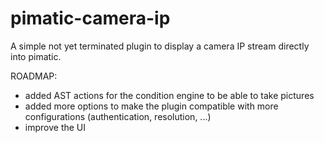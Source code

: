 pimatic-camera-ip
=======================

A simple not yet terminated plugin to display a camera IP stream directly into pimatic.

ROADMAP:
- added AST actions for the condition engine to be able to take pictures
- added more options to make the plugin compatible with more configurations (authentication, resolution, ...)
- improve the UI
